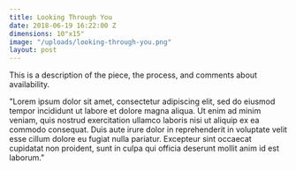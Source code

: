 ```yaml
---
title: Looking Through You
date: 2018-06-19 16:22:00 Z
dimensions: 10"x15"
image: "/uploads/looking-through-you.png"
layout: post
---
```


This is a description of the piece, the process, and comments about availability.

"Lorem ipsum dolor sit amet, consectetur adipiscing elit, sed do eiusmod tempor incididunt ut labore et dolore magna aliqua. Ut enim ad minim veniam, quis nostrud exercitation ullamco laboris nisi ut aliquip ex ea commodo consequat. Duis aute irure dolor in reprehenderit in voluptate velit esse cillum dolore eu fugiat nulla pariatur. Excepteur sint occaecat cupidatat non proident, sunt in culpa qui officia deserunt mollit anim id est laborum."